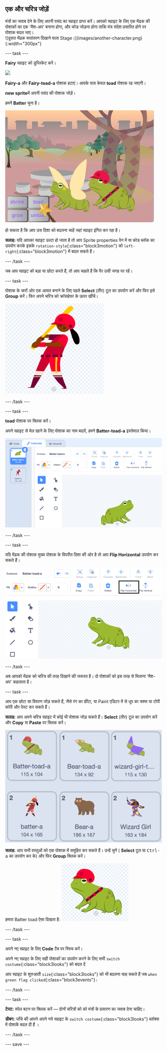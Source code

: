 ## एक और चरित्र जोड़ें

<div style="display: flex; flex-wrap: wrap">
<div style="flex-basis: 200px; flex-grow: 1; margin-right: 15px;">
मंत्रों का जवाब देने के लिए अपनी पसंद का स्प्राइट प्राप्त करें। आपको स्प्राइट के लिए एक मेंढक की पोशाकों का एक 'मैश-अप' बनाना होगा, और कोड जोड़ना होगा ताकि मंत्र संदेश प्रसारित होने पर पोशाक बदल जाए।
</div>
<div>
![दूसरा मेंढक रूपांतरण दिखाने वाला Stage।](images/another-character.png){:width="300px"}
</div>
</div>

--- task ---

**Fairy** स्प्राइट को डुप्लिकेट करें।

![](images/duplicate-fairy.png)

**Fairy-a** और **Fairy-toad-a** पोशाक हटाएं। आपके पास केवल **toad** पोशाक रह जाएगी।

**new sprite**में अपनी पसंद की पोशाक जोड़ें।

हमनें **Batter** चुना है।

![](images/batter-on-stage.png)

हो सकता है कि आप उस दिशा को बदलना चाहें जहां स्प्राइट इंगित कर रहा है।

**सलाह:** यदि आपका स्प्राइट उल्टा हो जाता है तो आप Sprite properties पेन में या कोड ब्लॉक का उपयोग करके इसके `rotation-style`{:class="block3motion"} को `left-right`{:class="block3motion"} में बदल सकते हैं।

--- /task ---

जब आप स्प्राइट को बड़ा या छोटा करते हैं, तो आप चाहते हैं कि पैर उसी जगह पर रहें।

--- task ---

पोशाक के चारों ओर एक आयत बनाने के लिए पहले **Select** (तीर) टूल का उपयोग करें और फिर इसे **Group** करें। फिर अपने चरित्र को क्रॉसहेयर के ऊपर खींचें।

![](images/character2-crosshair.png)

--- /task ---

--- task ---

**toad** पोशाक पर क्लिक करें।

अपने स्प्राइट से मेल खाने के लिए पोशाक का नाम बदलें, हमने **Batter-toad-a** इस्तेमाल किया।

![](images/batter-toad-a-added.png)

--- /task ---

--- task ---

यदि मेंढक की पोशाक मुख्य पोशाक के विपरीत दिशा की ओर है तो आप **Flip Horizontal** उपयोग कर सकते हैं।

![](images/flip-horizontal.png)

--- /task ---

अब आपको मेंढक को चरित्र की तरह दिखाने की जरूरत है। दो पोशाकों को इस तरह से मिलाना 'मैश-अप' कहलाता है।

--- task ---

आप एक छोटा सा विवरण जोड़ सकते हैं, जैसे रंग का छींटा, या Paint एडिटर में से धूप का चश्मा या टोपी कॉपी और पेस्ट कर सकते हैं।

**सलाह:** आप अपने चरित्र स्प्राइट में कोई भी पोशाक जोड़ सकते हैं। **Select** (तीर) टूल का उपयोग करें और **Copy** या **Paste** पर क्लिक करें।

![](images/editing-options.png)

**सलाह:** आप सभी वस्तुओं को एक पोशाक में समूहित कर सकते हैं। उन्हें चुनें ( **Select** टूल या <kbd>Ctrl-a</kbd> का उपयोग कर के) और फिर **Group** क्लिक करें।

हमारा Batter toad ऐसा दिखता है: ![](images/batter-toad.png)

--- /task ---

--- task ---

अपने नए स्प्राइट के लिए **Code** टैब पर स्विच करें।

अपने नए स्प्राइट के लिए सही पोशाकों का उपयोग करने के लिए सभी `switch costume`{:class="block3looks"} को बदल दें

आप स्प्राइट के शुरुआती `size`{:class="block3looks"} को भी बदलना चाह सकते हैं जब `when green flag clicked`{:class="block3events"}।

--- /task ---

--- task ---

**टेस्ट:** स्पेल बटन पर क्लिक करें — दोनों चरित्रों को को मंत्रों के प्रसारण का जवाब देना चाहिए।

**डीबग:** जाँचे की आपने अपने नये स्प्राइट के `switch costume`{:class="block3looks"} ब्लॉक्स में पोशाकें बदल दी हैं ।

--- /task ---

--- save ---

